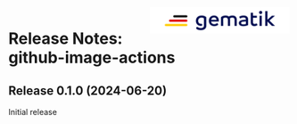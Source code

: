<img align="right" width="250" height="47" src="gematik.png"/>

# Release Notes: github-image-actions

## Release 0.1.0 (2024-06-20)

Initial release

<!-- Template

## Release x.x.x (YYYY-MM-DD)

### added

- ...

### changed

- ...

### fixed

- ...

### performance

- ...

-->
